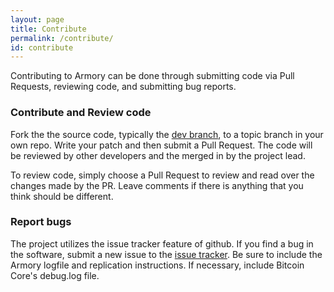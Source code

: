 ```yaml
---
layout: page
title: Contribute
permalink: /contribute/
id: contribute
---
```


Contributing to Armory can be done through submitting code via Pull Requests, reviewing code, and submitting bug reports.

### Contribute and Review code

Fork the the source code, typically the [dev branch](https://github.com/goatpig/BitcoinArmory/tree/dev), to a topic branch in your own repo. Write your patch and then submit a Pull Request. The code will be reviewed by other developers and the merged in by the project lead.

To review code, simply choose a Pull Request to review and read over the changes made by the PR. Leave comments if there is anything that you think should be different.

### Report bugs

The project utilizes the issue tracker feature of github. If you find a bug in the software, submit a new issue to the [issue tracker](https://github.com/goatpig/BitcoinArmory/issues). Be sure to include the Armory logfile and replication instructions. If necessary, include Bitcoin Core's debug.log file.

